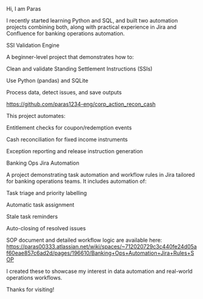 Hi, I am Paras

I recently started learning Python and SQL, and built two automation projects combining both, along with practical experience in Jira and Confluence for banking operations automation.

SSI Validation Engine

A beginner-level project that demonstrates how to:

Clean and validate Standing Settlement Instructions (SSIs)

Use Python (pandas) and SQLite

Process data, detect issues, and save outputs

https://github.com/paras1234-eng/corp_action_recon_cash

This project automates:

Entitlement checks for coupon/redemption events

Cash reconciliation for fixed income instruments

Exception reporting and release instruction generation

Banking Ops Jira Automation

A project demonstrating task automation and workflow rules in Jira tailored for banking operations teams. It includes automation of:

Task triage and priority labelling

Automatic task assignment

Stale task reminders

Auto-closing of resolved issues

SOP document and detailed workflow logic are available here:
https://paras00333.atlassian.net/wiki/spaces/~712020729c3c440fe24d05af60eae857c6ad2d/pages/196610/Banking+Ops+Automation+Jira+Rules+SOP

I created these to showcase my interest in data automation and real-world operations workflows.

Thanks for visiting!
